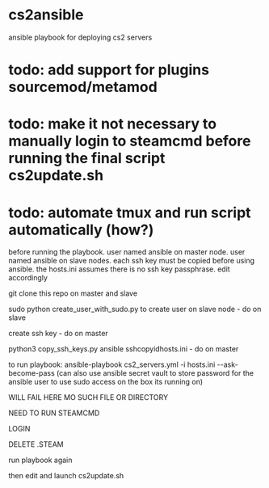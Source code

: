 # cs2ansible
ansible playbook for deploying cs2 servers
 
  
  # todo: add support for plugins sourcemod/metamod
  # todo: make it not necessary to manually login to steamcmd before running the final script cs2update.sh
  # todo: automate tmux and run script automatically (how?)


before running the playbook. user named ansible on master node. user named ansible on slave nodes. each ssh key must be copied before using ansible. the hosts.ini assumes there is no ssh key passphrase. edit accordingly

git clone this repo on master and slave

sudo python create_user_with_sudo.py to create user on slave node -  do on slave

create ssh key - do on master

python3 copy_ssh_keys.py ansible sshcopyidhosts.ini -  do on master

to run playbook: ansible-playbook cs2_servers.yml -i hosts.ini --ask-become-pass
(can also use ansible secret vault to store password for the ansible user to use sudo access on the box its running on)

WILL FAIL HERE MO SUCH FILE OR DIRECTORY

NEED TO RUN STEAMCMD

LOGIN

DELETE .STEAM

run playbook again

then edit and launch cs2update.sh


